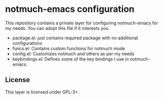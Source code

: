 # notmuch-emacs configuration #

This repository contains a private layer for configuring notmuch-emacs for my
needs. You can adopt this file if it interests you.

- package.el: just contains required package with no additional configurations
- funcs.el: Contains custom functions for notmuch mode
- config.el: Customizes notmuch and others as per my needs
- keybindings.el: Defines some of the key bindings I use in notmuch-emacs.


## License ##

This layer is licensed under GPL-3+.
